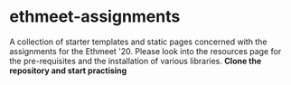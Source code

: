 # ethmeet-assignments
A collection of starter templates and static pages concerned with the assignments for the Ethmeet '20. Please look into the resources page for the pre-requisites and the installation of various libraries. 
**Clone the repository and start practising**
